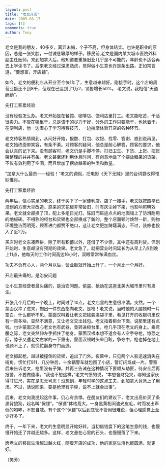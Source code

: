 ```yaml
---
layout: post
title: "老文开店"
date: 2005-08-17
tags: [t]
comments: true
author: Tony
---
```


老文是我的朋友，40多岁，离异未婚，个子不高，但身体结实。也许是职业的原因，总是一张笑脸，一付诚恳墩厚的样子。移民前,老文是国内某大城市医院外科副主任医师。来到加拿大后，他知道要重操旧业几乎是不可能的，年龄也不适合再去上学读书了。后来老文经过深思熟虑，觉得做小生意也许是条出路，正如常言道，“要想富，开店铺”。

如今，老文的便利店从开业至今快1年了，生意越来越好。刚接手时，这个店的周营业额还不到8千，但现在已达到了1万2，销售增长50%。 老文说，我相信“天道酬勤”。

先打工积累经验

没有经验怎么办。老文开始是在餐馆、咖啡店、便利店里打工。老文能吃苦，干活很卖力。不管在哪里干，总是该干的尽力干好，分外的工作只要能干，也抢着干。在便利店，他一边潜心于学习待客技巧，一边揣摩体验开店的各种环节。

老文待客热情周到，从问好开始，报数、打包、收银、找零、答谢、直到说再见，老文始终面带笑容，有条不紊。对顾客的疑问，他总是耐心解答，顾客的要求，他会认真的记下来。没有顾客时，老文仍是手脚不停，打扫卫生、下货、上货、把货架整理的井井有条。老文甚至还利用休息时间，有创意地做了个摆放糖果的货架，不仅有效利用了空间，而且增加了摆放糖果的种类和数量。

“加拿大什么最贵——经验！”老文的调侃，把电影《天下无贼》里的台词篡改得惟妙惟肖。

先打工积累经验

两年后，信心实足的老文，终于买下了一家便利店。店子一接手，老文就按照早已规划的方案大举改造。原来的天花板非常破旧，时有灰尘掉下来，也影响照明效果。老文就全部换了顶，配上多组日光灯。陈旧而斑迹点点的地面铺上了防滑耐用的地板砖。不相称的柜台和货架也全部换成了新的。整个店面顿时焕然一新，购物环境整洁而明亮，顾客进门都赞不绝口，这让老文更加踌躇满志。不过，装修也投入了近2万。

买店时老文东凑西拼，除了所有积蓄以外，还借了不少债，其中还有高利贷。但刚开始时，生意却没有预期的效果。老文急了，就把营业时间延长为从早上7点到晚上11点，他每天的工作时间高达16小时，双眼常常布满血丝。

功夫不负有心人，两个月以后，营业额就开始上升了，一个月比一个月好。

开店最头痛的，是治安问题

让小生意经营者最头痛的，是治安问题。偷盗、抢劫在这座北美大城市里时有发生。

开张几个月后的一个晚上，时间过了10点，老文店里的生意很冷清。突然，一个蒙面汉冲了进来，掏出一件东西指向老文，是枪！老文说，当时他的大脑顿时一片空白，什么都听不见。蒙面汉叫着让老文把钱装进袋子里，看见打开的收银机里仅有一百多块，显然不满意，又让老文交出钱包。老文指着柜台下面，说那里还有点钱。也许蒙面汉担心老文也有武器，竟转进柜台里，枪几乎顶在老文的身上。乘弯腰之际，老文突然伸左手抓住了枪身。蒙面汉根本想不道会有人空手夺枪，惊恐之际，脖子又遭老文右掌的一下重击。蒙面汉顿时头晕目眩，争夺中，枪也掉在地上也顾不上了，就慌忙翻身夺门而逃。

老文抓起枪，越过被撞倒的货架，追出了门外。夜幕中，只见两个人影迅速消失在街角。慌忙打911，几分钟后，十余辆警车就包围了小店，警灯闪烁成一片。警察后来告诉老文，枪里没有子弹。并再三告诫在这种情况下要顺从劫匪，待安全后再报警，不要做傻事。“我也不想这样，”老文气愤的说，“本想舍财免灾，哪知这家伙得寸进尺，实在是忍无可忍！没想到，年轻时学的这点工夫，到加拿大竟派上了用场。不过，话说回来，要是枪里有子弹，说不上就会出事”。

后来，老文向我提起这件事，仍心有余悸。在朋友们的建议下，老文出高价买了条黑背狼狗，起名叫“保镖”。“保镖”体格高大，一身黑黄相间油光皮毛，时而发出声低的咆哮，不怒自威。有个这个“保镖”以后到底管不管用很难说，但心理感觉上至少好多了。


终于，一年下来，老文的生意明显开始好转，当初借钱盘下的这笔生意的钱，也慢慢开始还了并越还越多。这样，老文悬在心里的石头，也慢慢落了下来。

愿老文的移民生活越过越火红，随着开店的成功，他的家庭生活也能圆满，就更好。

（笑芳）
